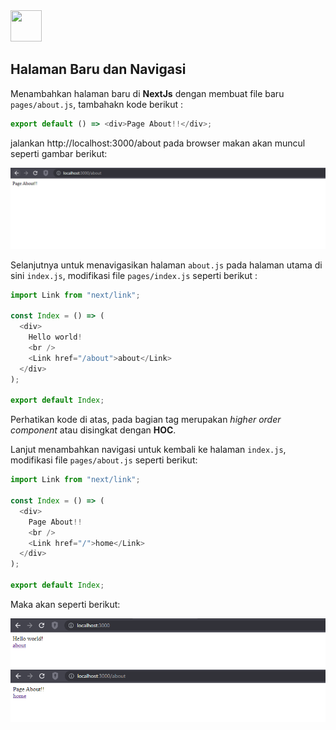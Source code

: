 <img src="https://raw.githubusercontent.com/FortAwesome/Font-Awesome/6.x/svgs/solid/crown.svg" width="50" height="50">

## Halaman Baru dan Navigasi

Menambahkan halaman baru di **NextJs** dengan membuat file baru `pages/about.js`, tambahakn kode berikut :

```javascript
export default () => <div>Page About!!</div>;
```

jalankan http://localhost:3000/about pada browser makan akan muncul seperti gambar berikut:

![alt text](https://github.com/ferdyarrahman/belajar-nextjs/blob/main/doc-tutor/navigasi/image-1.png)

Selanjutnya untuk menavigasikan halaman `about.js` pada halaman utama di sini `index.js`, modifikasi file `pages/index.js` seperti berikut :

```javascript
import Link from "next/link";

const Index = () => (
  <div>
    Hello world!
    <br />
    <Link href="/about">about</Link>
  </div>
);

export default Index;
```

Perhatikan kode di atas, pada bagian tag <Link></link> merupakan _higher order component_ atau disingkat dengan **HOC**.

Lanjut menambahkan navigasi untuk kembali ke halaman `index.js`, modifikasi file `pages/about.js` seperti berikut:

```javascript
import Link from "next/link";

const Index = () => (
  <div>
    Page About!!
    <br />
    <Link href="/">home</Link>
  </div>
);

export default Index;
```

Maka akan seperti berikut:

![alt text](https://github.com/ferdyarrahman/belajar-nextjs/blob/main/doc-tutor/navigasi/image-2.png)
